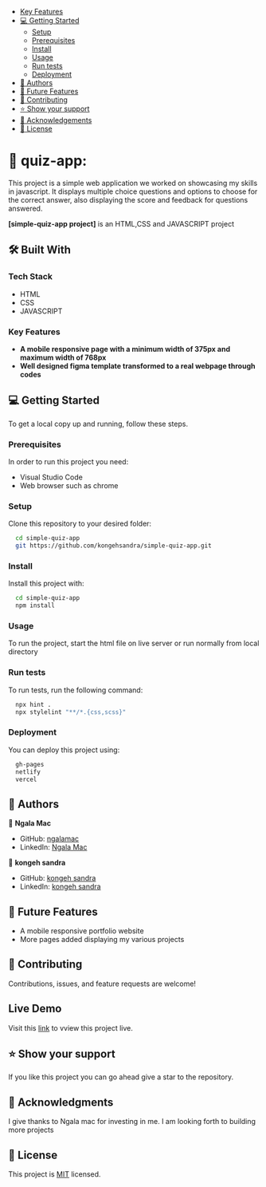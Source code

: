 - [Key Features](#key-features)
- [💻 Getting Started](#getting-started)
  - [Setup](#setup)
  - [Prerequisites](#prerequisites)
  - [Install](#install)
  - [Usage](#usage)
  - [Run tests](#run-tests)
  - [Deployment](#deployment)
- [👥 Authors](#authors)
- [🔭 Future Features](#future-features)
- [🤝 Contributing](#contributing)
- [⭐️ Show your support](#support)
- [🙏 Acknowledgements](#acknowledgements)
- [📝 License](#license)

# 📖 quiz-app: <a name="about-project"></a>

This project is a simple web application we worked on showcasing my skills in javascript. It displays multiple choice questions and options to choose for the correct answer, also displaying the score and feedback for questions answered.

**[simple-quiz-app project]** is an HTML,CSS and JAVASCRIPT project

## 🛠 Built With <a name="built-with"></a>

### Tech Stack <a name="tech-stack"></a>
- HTML
- CSS
- JAVASCRIPT

### Key Features <a name="key-features"></a>
- **A mobile responsive page with a minimum width of 375px and maximum width of 768px**
- **Well designed figma template transformed to a real webpage through codes**

## 💻 Getting Started <a name="getting-started"></a>

To get a local copy up and running, follow these steps.

### Prerequisites

In order to run this project you need:

- Visual Studio Code
- Web browser such as chrome

### Setup

Clone this repository to your desired folder:

```sh
  cd simple-quiz-app
  git https://github.com/kongehsandra/simple-quiz-app.git
```

### Install

Install this project with:

```sh
  cd simple-quiz-app
  npm install
```

### Usage

To run the project, start the html file on live server or run normally from local directory

### Run tests

To run tests, run the following command:
```sh
  npx hint .
  npx stylelint "**/*.{css,scss}"
```

### Deployment

You can deploy this project using:

```sh
  gh-pages
  netlify
  vercel
```

## 👥 Authors <a name="authors"></a>

👤 **Ngala Mac**

- GitHub: [ngalamac](https://github.com/kongehsandra)
- LinkedIn: [Ngala Mac](https://www.linkedin.com/in/kongeh-sandra-9b05a8229/)

👤 **kongeh sandra**

- GitHub: [kongeh sandra](https://github.com/kongehsandra)
- LinkedIn: [kongeh sandra](https://www.linkedin.com/in/kongeh-sandra-9b05a8229/)

## 🔭 Future Features <a name="future-features"></a>

- A mobile responsive portfolio website
- More pages added displaying my various projects

## 🤝 Contributing <a name="contributing"></a>

Contributions, issues, and feature requests are welcome!

## Live Demo <a></a>
Visit this [link](https://kongehsandra.github.io/online-hpt/) to vview this project live.


## ⭐️ Show your support <a name="support"></a>

If you like this project you can go ahead give a star to the repository.


## 🙏 Acknowledgments <a name="acknowledgements"></a>

I give thanks to Ngala mac for investing in me. I am looking forth to building more projects

## 📝 License <a name="license"></a>

This project is [MIT](./MIT.md) licensed.
